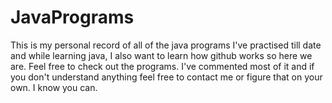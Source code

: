 # JavaPrograms

This is my personal record of all of the java programs I've practised till date and while learning java, I also want to learn how github works so here we are.
Feel free to check out the programs. I've commented most of it and if you don't understand anything feel free to contact me or figure that on your own. I know you can.
